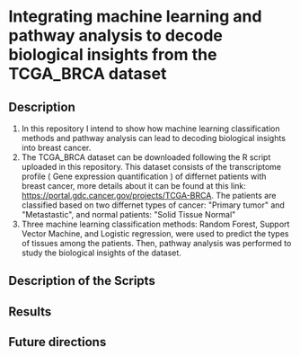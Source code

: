 # Integrating machine learning and pathway analysis to decode biological insights from the TCGA_BRCA dataset
## Description
1. In this repository I intend to show how machine learning classification methods and pathway analysis can lead to decoding biological insights into breast cancer.
2. The TCGA_BRCA dataset can be downloaded following the R script uploaded in this repository. This dataset consists of the transcriptome profile ( Gene expression quantification ) of differnet patients with breast cancer, more details about it can be found at this link: https://portal.gdc.cancer.gov/projects/TCGA-BRCA. The patients are classified based on two differnet types of cancer: "Primary tumor"  and "Metastastic", and normal patients: "Solid Tissue Normal"
4. Three machine learning classification methods: Random Forest, Support Vector Machine, and Logistic regression, were used to predict the types of tissues among the patients. Then, pathway analysis was performed to study the biological insights of the dataset.

## Description of the Scripts
## Results
## Future directions
   
